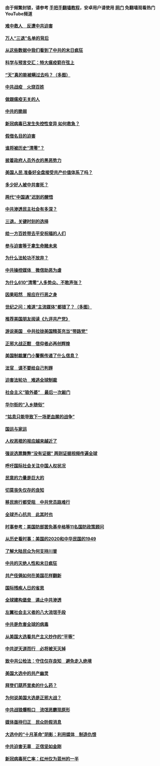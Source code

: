 #### 由于频繁封锁，请参考 [手把手翻墙教程](https://github.com/gfw-breaker/guides/wiki/)，安卓用户请使用 [网门](https://github.com/gfw-breaker/nogfw/blob/master/dl.md?t=01160700) 免翻墙观看热门YouTube频道 

#### [难中救人　反遭中共迫害](../pages/251/418414.md?t=01160700) 

#### [万人“三退”名单的背后](../pages/251/418505.md?t=01160700) 

#### [从这些数据中我们看到了中共的末日疯狂](../pages/251/418420.md?t=01160700) 

#### [科学与预言交汇：特大瘟疫箭在弦上](../pages/251/418266.md?t=01160700) 

#### [“天”真的能被瞒过去吗？（多图）](../pages/251/418308.md?t=01160700) 

#### [中共战疫　火烧百姓](../pages/251/418220.md?t=01160700) 

#### [做跟瘟疫无关的人](../pages/251/418171.md?t=01160700) 

#### [中共的脆弱](../pages/251/418196.md?t=01160700) 

#### [新冠病毒已发生失控性变异 如何救急？](../pages/251/418032.md?t=01160700) 

#### [假借名目的迫害](../pages/251/418055.md?t=01160700) 

#### [谁将被历史“清零”？](../pages/251/417485.md?t=01160700) 

#### [披着政府人员外衣的黑恶势力](../pages/251/417442.md?t=01160700) 

#### [美国人民 准备好全盘接受共产价值体系了吗？](../pages/251/417491.md?t=01160700) 

#### [多少好人被中共害死？](../pages/251/417144.md?t=01160700) 

#### [两代“中国通”迟到的醒悟](../pages/251/417064.md?t=01160700) 

#### [中共渗透民主社会有多深？](../pages/251/417063.md?t=01160700) 

#### [三退，关键时刻的选择](../pages/251/416969.md?t=01160700) 

#### [给一方百姓带去平安祝福的人们](../pages/251/416941.md?t=01160700) 

#### [参与迫害等于拿生命赌未来](../pages/251/416856.md?t=01160700) 

#### [为什么法轮功不放弃？](../pages/251/416864.md?t=01160700) 

#### [中共操控媒体　微信助恶为虐](../pages/251/416724.md?t=01160700) 

#### [为什么610“清零”人多势众、不敢声张？](../pages/251/416632.md?t=01160700) 

#### [因果昭然　报应在行恶之身](../pages/251/416582.md?t=01160700) 

#### [世纪之问：难道“主流媒体”都错了？（多图）](../pages/251/416571.md?t=01160700) 

#### [推荐美国朋友阅读《九评共产党》](../pages/251/416510.md?t=01160700) 

#### [游说美国　中共拉拢美国精英充当“带路党”](../pages/251/416529.md?t=01160700) 

#### [正邪大战正酣　信仰者必再创辉煌](../pages/251/416433.md?t=01160700) 

#### [美国制裁厦门小警察传递了什么信息？](../pages/251/416432.md?t=01160700) 

#### [法官　请不要给自己判罪](../pages/251/416379.md?t=01160700) 

#### [迫害法轮功　难逃全球制裁](../pages/251/416380.md?t=01160700) 

#### [社会主义“狼外婆”　最后一次敲门](../pages/251/416394.md?t=01160700) 

#### [华尔街的“入乡随俗”](../pages/251/416395.md?t=01160700) 

#### [“姑息只能导致下一场更血腥的战争”](../pages/251/416223.md?t=01160700) 

#### [国运与家运](../pages/251/416224.md?t=01160700) 

#### [人权恶棍的报应越来越近了](../pages/251/416276.md?t=01160700) 

#### [强说选票舞弊“没有证据” 两则证据视频传遍全球](../pages/251/416227.md?t=01160700) 

#### [呼吁国际社会关注中国人权状况](../pages/251/416135.md?t=01160700) 

#### [民意的力量是巨大的](../pages/251/416222.md?t=01160700) 

#### [切莫丧失仅存的良知](../pages/251/416134.md?t=01160700) 

#### [移民旅行都受阻　中共党员路难行](../pages/251/416033.md?t=01160700) 

#### [全球齐心抗共　此其时也](../pages/251/415989.md?t=01160700) 

#### [时事参考：美国防部罢免基辛格等11名国防政策顾问](../pages/251/415970.md?t=01160700) 

#### [从历史看时事：美国的2020和中华民国的1949](../pages/251/415949.md?t=01160700) 

#### [了解大陆民众为何支持川普](../pages/251/415950.md?t=01160700) 

#### [中共的灭绝人性和末日疯狂](../pages/251/415944.md?t=01160700) 

#### [共产伎俩如何在美国花样翻新](../pages/251/415908.md?t=01160700) 

#### [国际残疾人日的省思](../pages/251/415849.md?t=01160700) 

#### [全球建构堡垒　遏止中共渗透](../pages/251/415850.md?t=01160700) 

#### [左翼社会主义者的八大流氓手段](../pages/251/415802.md?t=01160700) 

#### [中共是危害全球的病毒](../pages/251/415569.md?t=01160700) 

#### [从美国大选看共产主义炒作的“平等”](../pages/251/415654.md?t=01160700) 

#### [中共逆天道而行　必将被天灭掉](../pages/251/415626.md?t=01160700) 

#### [致中共公检法：守住仅存良知　避免走入绝境](../pages/251/415627.md?t=01160700) 

#### [美国大选中的共产幽灵](../pages/251/415618.md?t=01160700) 

#### [拜登们葫芦里卖的什么药？](../pages/251/415531.md?t=01160700) 

#### [为何说美国大选是正邪大战？](../pages/251/415530.md?t=01160700) 

#### [中共战狼爆粗口　流氓恶霸现原形](../pages/251/415426.md?t=01160700) 

#### [媒体亟待归正　民众防假消息](../pages/251/415402.md?t=01160700) 

#### [大选中的“十月革命”阴影：利用媒体　制造仇恨](../pages/251/415334.md?t=01160700) 

#### [中共迫害无辜　正信坚如金刚](../pages/251/415307.md?t=01160700) 

#### [新冠病毒死亡率：红州仅为蓝州的一半](../pages/251/415164.md?t=01160700) 

